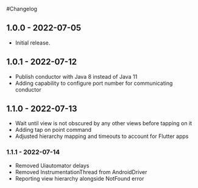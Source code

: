 #Changelog

## 1.0.0 - 2022-07-05

* Initial release.

## 1.0.1 - 2022-07-12

* Publish conductor with Java 8 instead of Java 11 
* Adding capability to configure port number for communicating conductor

## 1.1.0 - 2022-07-13

* Wait until view is not obscured by any other views before tapping on it
* Adding tap on point command
* Adjusted hierarchy mapping and timeouts to account for Flutter apps

### 1.1.1 - 2022-07-14

* Removed Uiautomator delays
* Removed InstrumentationThread from AndroidDriver
* Reporting view hierarchy alongside NotFound error